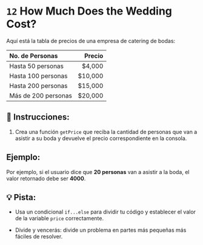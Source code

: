 # `12` How Much Does the Wedding Cost?

Aquí está la tabla de precios de una empresa de catering de bodas:

| No. de Personas | Precio |
|:---|---:|
| Hasta 50 personas  | $4,000 |
| Hasta 100 personas | $10,000 |
| Hasta 200 personas | $15,000  |
| Más de 200 personas | $20,000 |

## 📝 Instrucciones:

1. Crea una función `getPrice` que reciba la cantidad de personas que van a asistir a su boda y devuelve el precio correspondiente en la consola.

## Ejemplo:

Por ejemplo, si el usuario dice que **20 personas** van a asistir a la boda, el valor retornado debe ser **4000**.

## 💡 Pista:

+ Usa un condicional `if...else` para dividir tu código y establecer el valor de la variable `price` correctamente.

+ Divide y vencerás: divide un problema en partes más pequeñas más fáciles de resolver.
